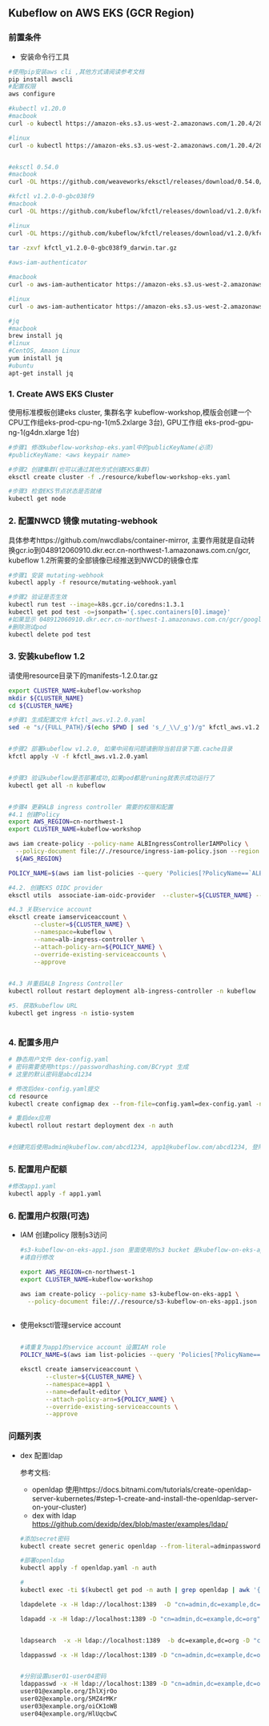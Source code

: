 ## Kubeflow on AWS EKS (GCR Region)

### 前置条件

* 安装命令行工具

```bash
#使用pip安装aws cli ,其他方式请阅读参考文档
pip install awscli
#配置权限
aws configure

#kubectl v1.20.0
#macbook
curl -o kubectl https://amazon-eks.s3.us-west-2.amazonaws.com/1.20.4/2021-04-12/bin/darwin/amd64/kubectl

#linux
curl -o kubectl https://amazon-eks.s3.us-west-2.amazonaws.com/1.20.4/2021-04-12/bin/linux/amd64/kubectl


#eksctl 0.54.0
#macbook
curl -OL https://github.com/weaveworks/eksctl/releases/download/0.54.0/eksctl_Darwin_amd64.tar.gz

#kfctl v1.2.0-0-gbc038f9
#macbook
curl -OL https://github.com/kubeflow/kfctl/releases/download/v1.2.0/kfctl_v1.2.0-0-gbc038f9_darwin.tar.gz

#linux 
curl -OL https://github.com/kubeflow/kfctl/releases/download/v1.2.0/kfctl_v1.2.0-0-gbc038f9_linux.tar.gz
 
tar -zxvf kfctl_v1.2.0-0-gbc038f9_darwin.tar.gz

#aws-iam-authenticator

#macbook
curl -o aws-iam-authenticator https://amazon-eks.s3.us-west-2.amazonaws.com/1.18.9/2020-11-02/bin/darwin/amd64/aws-iam-authenticator

#linux
curl -o aws-iam-authenticator https://amazon-eks.s3.us-west-2.amazonaws.com/1.18.9/2020-11-02/bin/linux/amd64/aws-iam-authenticator

#jq 
#macbook
brew install jq
#linux 
#CentOS, Amaon Linux
yum inistall jq
#ubuntu
apt-get install jq

```



### 1. Create AWS EKS Cluster

使用标准模板创建eks cluster,  集群名字 kubeflow-workshop,模版会创建一个CPU工作组eks-prod-cpu-ng-1(m5.2xlarge 3台), GPU工作组 eks-prod-gpu-ng-1(g4dn.xlarge 1台)

```bash
#步骤1 修改kubeflow-workshop-eks.yaml中的publicKeyName(必须)
#publicKeyName: <aws keypair name> 

#步骤2 创建集群(也可以通过其他方式创建EKS集群)
eksctl create cluster -f ./resource/kubeflow-workshop-eks.yaml

#步骤3 检查EKS节点状态是否就绪
kubectl get node 

```

### 2. 配置NWCD 镜像 mutating-webhook

具体参考https://github.com/nwcdlabs/container-mirror, 主要作用就是自动转换gcr.io到048912060910.dkr.ecr.cn-northwest-1.amazonaws.com.cn/gcr, kubeflow 1.2所需要的全部镜像已经推送到NWCD的镜像仓库

```bash
#步骤1 安装 mutating-webhook
kubectl apply -f resource/mutating-webhook.yaml

#步骤2 验证是否生效
kubectl run test --image=k8s.gcr.io/coredns:1.3.1
kubectl get pod test -o=jsonpath='{.spec.containers[0].image}'
#如果显示 048912060910.dkr.ecr.cn-northwest-1.amazonaws.com.cn/gcr/google_containers/coredns:1.3.1 表示mutating-webhook 工作正常
#删除测试pod
kubectl delete pod test


```

### 3. 安装kubeflow 1.2

请使用resource目录下的manifests-1.2.0.tar.gz

```bash
export CLUSTER_NAME=kubeflow-workshop
mkdir ${CLUSTER_NAME}
cd ${CLUSTER_NAME}

#步骤1 生成配置文件 kfctl_aws.v1.2.0.yaml 
sed -e "s/{FULL_PATH}/$(echo $PWD | sed 's_/_\\/_g')/g" kfctl_aws.v1.2.0.yaml.tpl > kfctl_aws.v1.2.0.yaml


#步骤2 部署kubeflow v1.2.0, 如果中间有问题请删除当前目录下面.cache目录
kfctl apply -V -f kfctl_aws.v1.2.0.yaml


#步骤3 验证kubeflow是否部署成功,如果pod都是runing就表示成功运行了
kubectl get all -n kubeflow


#步骤4 更新ALB ingress controller 需要的权限和配置
#4.1 创建Policy
export AWS_REGION=cn-northwest-1
export CLUSTER_NAME=kubeflow-workshop

aws iam create-policy --policy-name ALBIngressControllerIAMPolicy \
  --policy-document file://./resource/ingress-iam-policy.json --region 
  ${AWS_REGION}

POLICY_NAME=$(aws iam list-policies --query 'Policies[?PolicyName==`ALBIngressControllerIAMPolicy`].Arn' --output text --region ${AWS_REGION})

#4.2. 创建EKS OIDC provider
eksctl utils  associate-iam-oidc-provider  --cluster=${CLUSTER_NAME} --approve

#4.3 关联service account 
eksctl create iamserviceaccount \
       --cluster=${CLUSTER_NAME} \
       --namespace=kubeflow \
       --name=alb-ingress-controller \
       --attach-policy-arn=${POLICY_NAME} \
       --override-existing-serviceaccounts \
       --approve
       

#4.3 并重启ALB Ingress Controller
kubectl rollout restart deployment alb-ingress-controller -n kubeflow

#5. 获取kubeflow URL
kubectl get ingress -n istio-system



```



### 4. 配置多用户

```bash
# 静态用户文件 dex-config.yaml
# 密码需要使用https://passwordhashing.com/BCrypt 生成
# 这里的默认密码是abcd1234

# 修改后dex-config.yaml提交
cd resource
kubectl create configmap dex --from-file=config.yaml=dex-config.yaml -n auth --dry-run -oyaml | kubectl apply -f -

# 重启dex应用
kubectl rollout restart deployment dex -n auth


#创建完后使用admin@kubeflow.com/abcd1234, app1@kubeflow.com/abcd1234, 登陆会自动创建namespace
```

### 5. 配置用户配额

```bash
#修改app1.yaml
kubectl apply -f app1.yaml
```



### 6. 配置用户权限(可选)

* IAM 创建policy 限制s3访问

  ```bash
  #s3-kubeflow-on-eks-app1.json 里面使用的s3 bucket 是kubeflow-on-eks-app1
  #请自行修改
  
  export AWS_REGION=cn-northwest-1
  export CLUSTER_NAME=kubeflow-workshop
  
  aws iam create-policy --policy-name s3-kubeflow-on-eks-app1 \
    --policy-document file://./resource/s3-kubeflow-on-eks-app1.json --region ${AWS_REGION}
    
  ```
  
* 使用eksctl管理service account

  ```bash
  
  #请重复为app1的service account 设置IAM role
  POLICY_NAME=$(aws iam list-policies --query 'Policies[?PolicyName==`s3-kubeflow-on-eks-app1`].Arn' --output text --region ${AWS_REGION})
  
  eksctl create iamserviceaccount \
         --cluster=${CLUSTER_NAME} \
         --namespace=app1 \
         --name=default-editor \
         --attach-policy-arn=${POLICY_NAME} \
         --override-existing-serviceaccounts \
         --approve
  ```

  


### 问题列表

* dex 配置ldap 

  参考文档:

  * openldap 使用https://docs.bitnami.com/tutorials/create-openldap-server-kubernetes/#step-1-create-and-install-the-openldap-server-on-your-cluster)
  * dex with ldap https://github.com/dexidp/dex/blob/master/examples/ldap/

  

  ```bash
  #添加secret密码
  kubectl create secret generic openldap --from-literal=adminpassword=adminpassword --from-literal=users=user01 --from-literal=passwords=password01
  
  #部署openldap
  kubectl apply -f openldap.yaml -n auth
  
  #
  kubectl exec -ti $(kubectl get pod -n auth | grep openldap | awk '{print $1}') -n auth -- bash 
  
  ldapdelete -x -H ldap://localhost:1389  -D "cn=admin,dc=example,dc=org" -w adminpassword  "cn=user01,ou=users,dc=example,dc=org"
  
  ldapadd -x -H ldap://localhost:1389 -D "cn=admin,dc=example,dc=org" -w adminpassword -f users.ldif
  
  
  ldapsearch  -x -H ldap://localhost:1389  -b dc=example,dc=org -D "cn=admin,dc=example,dc=org" -w adminpassword
  
  ldappasswd -x -H ldap://localhost:1389 -D "cn=admin,dc=example,dc=org" -w adminpassword  "cn=user01,ou=users,dc=example,dc=org"
  
  
  #分别设置user01-user04密码
  ldappasswd -x -H ldap://localhost:1389 -D "cn=admin,dc=example,dc=org" -w admin  "cn=user01,ou=users,dc=example,dc=org"
  user01@example.org/IhlXjrOo
  user02@example.org/5MZ4rMKr
  user03@example.org/oiCK1oWB
  user04@example.org/HlUqcbwC
  
  ```



  

